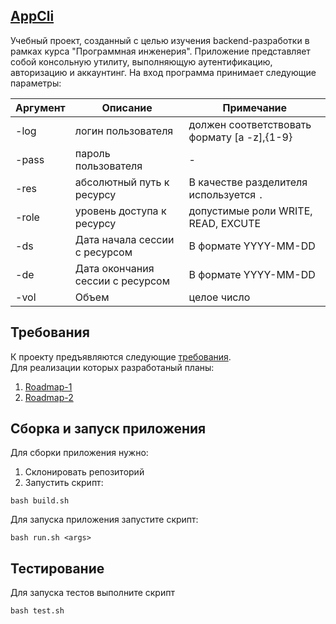 ## [AppCli](https://mikhail1488.github.io/AppCLI/)
Учебный проект, созданный с целью изучения backend-разработки в рамках курса "Программная инженерия".
Приложение представляет собой консольную утилиту, выполняющую аутентификацию, авторизацию и аккаунтинг.
На вход программа принимает следующие параметры: 

| Аргумент | Описание |  Примечание |
|----------|----------|-------------|  
| -log | логин пользователя | должен соответствовать формату [a -z],{1-9} |  
| -pass | пароль пользователя  | - |  
| -res | абсолютный путь к ресурсу | В качестве разделителя используется `.` |   
| -role | уровень доступа к ресурсу | допустимые роли WRITE, READ, EXCUTE |  
| -ds | Дата начала сессии с ресурсом  | В формате  YYYY-MM-DD |   
| -de | Дата окончания сессии с ресурсом | В формате  YYYY-MM-DD |  
| -vol | Объем | целое число |  


## Требования

К проекту предъявляются следующие [требования](https://github.com/Mikhail1488/AppCLI/blob/master/Requirements.md).    
Для реализации которых  разработаный планы:  
1) [Roadmap-1](https://github.com/Mikhail1488/AppCLI/blob/master/Roadmap-1.md)    
2) [Roadmap-2](https://github.com/Mikhail1488/AppCLI/blob/master/Roadmap-2.md)  

## Сборка и запуск приложения
Для сборки приложения нужно:  
1) Склонировать репозиторий  
2) Запустить скрипт:  
```
bash build.sh
```

Для запуска приложения запустите скрипт:
```
bash run.sh <args>
```

## Тестирование
Для запуска тестов выполните скрипт
```
bash test.sh
```
